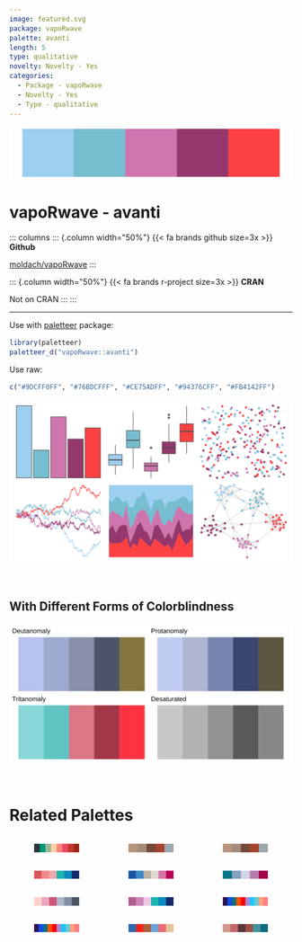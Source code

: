 ```yaml
---
image: featured.svg
package: vapoRwave
palette: avanti
length: 5
type: qualitative
novelty: Novelty - Yes
categories:
  - Package - vapoRwave
  - Novelty - Yes
  - Type - qualitative
---
```


![](featured.svg)

# vapoRwave - avanti 

::: columns
::: {.column width="50%"}
{{< fa brands github size=3x >}}
**Github**

[moldach/vapoRwave](https://github.com/moldach/vapoRwave)
:::

::: {.column width="50%"}
{{< fa brands r-project size=3x >}}
**CRAN**

Not on CRAN
:::
:::

<hr> 

Use with [paletteer](https://emilhvitfeldt.github.io/paletteer/) package:

```r
library(paletteer)
paletteer_d("vapoRwave::avanti")
```

Use raw:

```r
c("#9DCFF0FF", "#76BDCFFF", "#CE75ADFF", "#94376CFF", "#FB4142FF")
``` 

![](examples.png) 

  <br>
  
  ## With Different Forms of Colorblindness
  
  ![](colorblind.svg) 

<br>

# Related Palettes

<div class="list" style="display: grid; grid-template-columns: auto auto auto;"> <figure class="figure">
<a href="../../awtools/a_palette/"> <img src="../../awtools/a_palette/featured.svg" style="width: 100%;" class="figure-img"></a>
</figure> <figure class="figure">
<a href="../../ButterflyColors/hamadryas_feronia/"> <img src="../../ButterflyColors/hamadryas_feronia/featured.svg" style="width: 100%;" class="figure-img"></a>
</figure> <figure class="figure">
<a href="../../ButterflyColors/hamadryas_feronia/"> <img src="../../ButterflyColors/hamadryas_feronia/featured.svg" style="width: 100%;" class="figure-img"></a>
</figure> <figure class="figure">
<a href="../../LaCroixColoR/CranRaspberry/"> <img src="../../LaCroixColoR/CranRaspberry/featured.svg" style="width: 100%;" class="figure-img"></a>
</figure> <figure class="figure">
<a href="../../beyonce/X49/"> <img src="../../beyonce/X49/featured.svg" style="width: 100%;" class="figure-img"></a>
</figure> <figure class="figure">
<a href="../../MapPalettes/tealberry_pie/"> <img src="../../MapPalettes/tealberry_pie/featured.svg" style="width: 100%;" class="figure-img"></a>
</figure> <figure class="figure">
<a href="../../feathers/galah/"> <img src="../../feathers/galah/featured.svg" style="width: 100%;" class="figure-img"></a>
</figure> <figure class="figure">
<a href="../../LaCroixColoR/Berry/"> <img src="../../LaCroixColoR/Berry/featured.svg" style="width: 100%;" class="figure-img"></a>
</figure> <figure class="figure">
<a href="../../ggprism/prism_dark2/"> <img src="../../ggprism/prism_dark2/featured.svg" style="width: 100%;" class="figure-img"></a>
</figure> <figure class="figure">
<a href="../../ggprism/prism_light/"> <img src="../../ggprism/prism_light/featured.svg" style="width: 100%;" class="figure-img"></a>
</figure> <figure class="figure">
<a href="../../ggthemes/Classic_Blue_Red_6/"> <img src="../../ggthemes/Classic_Blue_Red_6/featured.svg" style="width: 100%;" class="figure-img"></a>
</figure> <figure class="figure">
<a href="../../MoMAColors/Picasso/"> <img src="../../MoMAColors/Picasso/featured.svg" style="width: 100%;" class="figure-img"></a>
</figure> 
</div>
